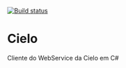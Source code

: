 [![Build status](https://ci.appveyor.com/api/projects/status/od8bo3rn9jxkae7x)](https://ci.appveyor.com/project/marcbarbosa/cielo)

Cielo
=====

Cliente do WebService da Cielo em C#
